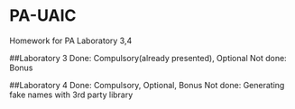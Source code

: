 # PA-UAIC
Homework for PA Laboratory 3,4

##Laboratory 3
Done: Compulsory(already presented), Optional
Not done: Bonus

##Laboratory 4
Done: Compulsory, Optional, Bonus
Not done: Generating fake names with 3rd party library
